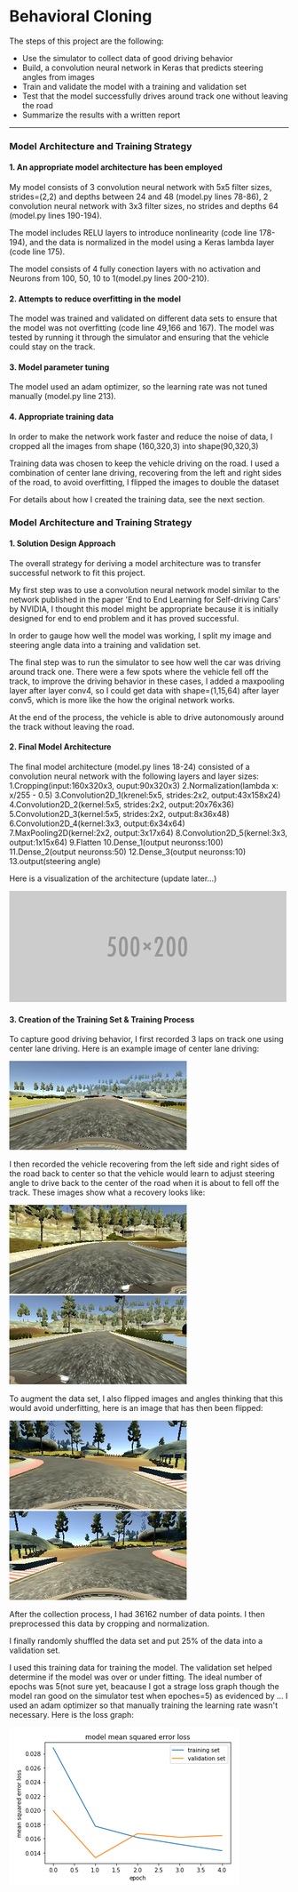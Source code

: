 
# Behavioral Cloning

The steps of this project are the following:
* Use the simulator to collect data of good driving behavior
* Build, a convolution neural network in Keras that predicts steering angles from images
* Train and validate the model with a training and validation set
* Test that the model successfully drives around track one without leaving the road
* Summarize the results with a written report


[//]: # (Image References)

[image1]: ./examples/placeholder.png "Model Visualization"
[image2]: ./examples/center_cam.jpg "Grayscaling"
[image3]: ./examples/left_cam.jpg "Recovery Image"
[image4]: ./examples/right_cam.jpg "Recovery Image"
[image5]: ./examples/original.jpg "Normal Image"
[image6]: ./examples/flipped.jpg "Flipped Image"
[image7]: ./examples/loss.png "Loss Graph"


---

### Model Architecture and Training Strategy

#### 1. An appropriate model architecture has been employed

My model consists of 3 convolution neural network with 5x5 filter sizes, strides=(2,2) and depths between 24 and 48 (model.py lines 78-86), 2 convolution neural network with 3x3 filter sizes, no strides and depths 64 (model.py lines 190-194).

The model includes RELU layers to introduce nonlinearity (code line 178-194), and the data is normalized in the model using a Keras lambda layer (code line 175). 

The model consists of 4 fully conection layers with no activation and Neurons from 100, 50, 10 to 1(model.py lines 200-210).

#### 2. Attempts to reduce overfitting in the model 

The model was trained and validated on different data sets to ensure that the model was not overfitting (code line 49,166 and 167). The model was tested by running it through the simulator and ensuring that the vehicle could stay on the track.

#### 3. Model parameter tuning

The model used an adam optimizer, so the learning rate was not tuned manually (model.py line 213).

#### 4. Appropriate training data
In order to make the network work faster and reduce the noise of data, I cropped all the images from shape (160,320,3) into shape(90,320,3)

Training data was chosen to keep the vehicle driving on the road. I used a combination of center lane driving, recovering from the left and right sides of the road, to avoid overfitting, I flipped the images to double the dataset

For details about how I created the training data, see the next section. 

### Model Architecture and Training Strategy

#### 1. Solution Design Approach

The overall strategy for deriving a model architecture was to transfer successful network to fit this project.

My first step was to use a convolution neural network model similar to the network published in the paper 'End to End Learning for Self-driving Cars' by NVIDIA, I thought this model might be appropriate because it is initially designed for end to end problem and  it has proved successful.

In order to gauge how well the model was working, I split my image and steering angle data into a training and validation set. 

The final step was to run the simulator to see how well the car was driving around track one. There were a few spots where the vehicle fell off the track, to improve the driving behavior in these cases, I added a maxpooling layer after layer conv4, so I could get data with shape=(1,15,64) after layer conv5, which is more like the how the original network works.

At the end of the process, the vehicle is able to drive autonomously around the track without leaving the road.

#### 2. Final Model Architecture

The final model architecture (model.py lines 18-24) consisted of a convolution neural network with the following layers and layer sizes:
	1.Cropping(input:160x320x3, ouput:90x320x3)
	2.Normalization(lambda x: x/255 - 0.5)
	3.Convolution2D_1(krenel:5x5, strides:2x2, output:43x158x24)
	4.Convolution2D_2(kernel:5x5, strides:2x2, output:20x76x36)
	5.Convolution2D_3(kernel:5x5, strides:2x2, output:8x36x48)
	6.Convolution2D_4(kernel:3x3, output:6x34x64)
	7.MaxPooling2D(kernel:2x2, output:3x17x64)
	8.Convolution2D_5(kernel:3x3, output:1x15x64)
	9.Flatten
	10.Dense_1(output neuronss:100)
	11.Dense_2(output neuronss:50)
	12.Dense_3(output neuronss:10)	
	13.output(steering angle)	

Here is a visualization of the architecture (update later...)

![alt text][image1]

#### 3. Creation of the Training Set & Training Process

To capture good driving behavior, I first recorded 3 laps on track one using center lane driving. Here is an example image of center lane driving:

![alt text][image2]

I then recorded the vehicle recovering from the left side and right sides of the road back to center so that the vehicle would learn to adjust steering angle to drive back to the center of the road when it is about to fell off the track. These images show what a recovery looks like:

![alt text][image3]
![alt text][image4]


To augment the data set, I also flipped images and angles thinking that this would avoid underfitting, here is an image that has then been flipped:

![alt text][image5]
![alt text][image6]


After the collection process, I had 36162 number of data points. I then preprocessed this data by cropping and normalization.


I finally randomly shuffled the data set and put 25% of the data into a validation set. 

I used this training data for training the model. The validation set helped determine if the model was over or under fitting. The ideal number of epochs was 5(not sure yet, beacause I got a strage loss graph though the model ran good on the simulator test when epoches=5)  as evidenced by ... I used an adam optimizer so that manually training the learning rate wasn't necessary. Here is the loss graph:

![alt text][image7]
